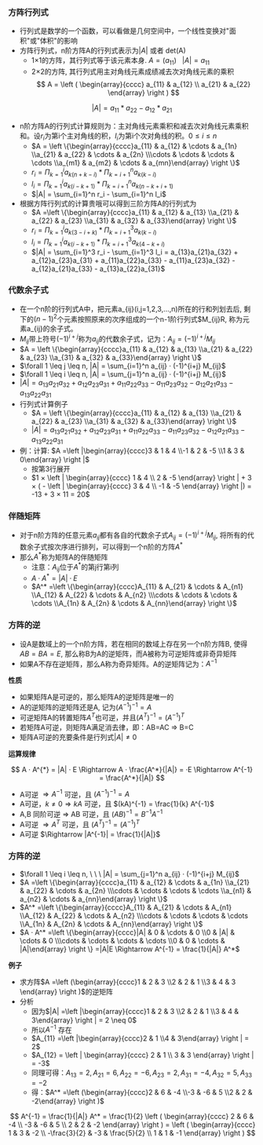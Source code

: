 ### 方阵行列式

- 行列式是数学的一个函数，可以看做是几何空间中，一个线性变换对"面积"或"体积"的影响
- 方阵行列式，n阶方阵A的行列式表示为$|A|$ 或者 det(A)
    * 1×1的方阵，其行列式等于该元素本身. $A = (a_{11}) \ \ \ |A|= a_{11}$
    * 2×2的方阵, 其行列式用主对角线元素成绩减去次对角线元素的乘积
$$
A =
\left (
\begin{array}{cccc}
a_{11} & a_{12} \\
a_{21} & a_{22}
\end{array} 
\right )
$$

$$
|A| = a_{11} * a_{22} - a_{12} * a_{21}
$$

- n阶方阵A的行列式计算规则为：主对角线元素乘积和减去次对角线元素乘积和。设$r_i$为第i个主对角线的积，$I_i$为第i个次对角线的积。$0 \leq i \leq n$
    * $A = \left \{\begin{array}{cccc}a_{11} & a_{12} & \cdots & a_{1n} \\a_{21} & a_{22} & \cdots & a_{2n} \\\cdots & \cdots & \cdots & \cdots \\a_{m1} & a_{m2} & \cdots & a_{mn}\end{array} \right \}$
    * $r_i = \Pi_{k=1}^i a_{k(n+k-i)} * \Pi_{k=i+1}^n a_{k(k-i)}$
    * $l_i = \Pi_{k=1}^i a_{k(i-k+1)} * \Pi_{k=i+1}^n a_{k(n-k+i+1)}$
    * $|A| = \sum_{i=1}^n r_i - \sum_{i=1}^n l_i$
- 根据方阵行列式的计算贵哦可以得到三阶方阵A的行列式为
    * $A =\left \{\begin{array}{cccc}a_{11} & a_{12} & a_{13} \\a_{21} & a_{22} & a_{23} \\a_{31} & a_{32} & a_{33}\end{array} \right \}$
    * $r_i = \Pi_{k=1}^i a_{k(3-i+k)} * \Pi_{k=i+1}^3 a_{k(k-i)}$
    * $l_i = \Pi_{k=1}^i a_{k(i-k+1)} * \Pi_{k=i+1}^3 a_{k(4-k+i)}$
    * $|A| = \sum_{i=1}^3 r_i - \sum_{i=1}^3 l_i = a_{13}a_{21}a_{32} + a_{12}a_{23}a_{31} + a_{11}a_{22}a_{33} - a_{11}a_{23}a_{32} - a_{12}a_{21}a_{33} - a_{13}a_{22}a_{31}$

### 代数余子式

- 在一个n阶的行列式A中，把元素a_{ij}(i,j=1,2,3,...,n)所在的行和列划去后, 剩下的$(n-1)^2$个元素按照原来的次序组成的一个n-1阶行列式$M_{ij}R, 称为元素a_{ij}的余子式。
- $M_{ij}$带上符号$(-1)^{i+j}$称为$a_{ij}$的代数余子式，记为：$A_{ij} = (-1)^{i+j}M_{ij}$
- $A = \left \{\begin{array}{cccc}a_{11} & a_{12} & a_{13} \\a_{21} & a_{22} & a_{23} \\a_{31} & a_{32} & a_{33}\end{array} \right \}$
- $\forall 1 \leq j \leq n, |A| = \sum_{i=1}^n a_{ij} · (-1)^{i+j} M_{ij}$
- $\forall 1 \leq i \leq n, |A| = \sum_{j=1}^n a_{ij} · (-1)^{i+j} M_{ij}$
- $|A| = a_{13}a_{21}a_{32} + a_{12}a_{23}a_{31} + a_{11}a_{22}a_{33} - a_{11}a_{23}a_{32} - a_{12}a_{21}a_{33} - a_{13}a_{22}a_{31}$
- 行列式计算例子
    * $A = \left \{\begin{array}{cccc}a_{11} & a_{12} & a_{13} \\a_{21} & a_{22} & a_{23} \\a_{31} & a_{32} & a_{33}\end{array} \right \}$
    * $|A| = a_{13}a_{21}a_{32} + a_{12}a_{23}a_{31} + a_{11}a_{22}a_{33} - a_{11}a_{23}a_{32} - a_{12}a_{21}a_{33} - a_{13}a_{22}a_{31}$
- 例：计算: $A =\left |\begin{array}{cccc}3 & 1 & 4 \\-1 & 2 & -5 \\1 & 3 & 0\end{array} \right |$
    * 按第3行展开
    * $1 × \left | \begin{array}{cccc} 1 & 4 \\ 2 & -5 \end{array}  \right | + 3 × ( - \left | \begin{array}{cccc} 3 & 4 \\ -1 & -5 \end{array}  \right |) = -13 + 3 × 11 = 20$

### 伴随矩阵

- 对于n阶方阵的任意元素$a_{ij}$都有各自的代数余子式$A_{ij}=(-1)^{i+j} M_{ij}$, 将所有的代数余子式按次序进行排列，可以得到一个n阶的方阵$A^*$
- 那么$A^*$称为矩阵A的伴随矩阵
    * 注意：$A_{ij}$位于$A^*$的第j行第i列
    * $A · A^* = |A| · E$
    * $A^* =\left \{\begin{array}{cccc}A_{11} & A_{21} & \cdots & A_{n1} \\A_{12} & A_{22} & \cdots & A_{n2} \\\cdots & \cdots & \cdots & \cdots \\A_{1n} & A_{2n} & \cdots & A_{nn}\end{array} \right \}$

### 方阵的逆

- 设A是数域上的一个n阶方阵，若在相同的数域上存在另一个n阶方阵B, 使得$AB=BA=E$, 那么称B为A的逆矩阵，而A被称为可逆矩阵或非奇异矩阵
- 如果A不存在逆矩阵，那么A称为奇异矩阵。A的逆矩阵记为：$A^{-1}$

**性质**

- 如果矩阵A是可逆的，那么矩阵A的逆矩阵是唯一的
- A的逆矩阵的逆矩阵还是A, 记为$(A^{-1})^{-1} = A$
- 可逆矩阵A的转置矩阵$A^T$也可逆，并且$(A^T)^{-1} = (A^{-1})^T$
- 若矩阵A可逆，则矩阵A满足消去律，即：AB=AC => B=C
- 矩阵A可逆的充要条件是行列式$|A| \neq 0$

**运算规律**

$$
A · A^{*} = |A| · E \Rightarrow A · \frac{A^*}{|A|} = ·E \Rightarrow A^{-1} = \frac{A^*}{|A|}
$$

- A可逆 $\Rightarrow A^{-1}$ 可逆，且 $(A^{-1})^{-1} = A$
- A可逆，$k \neq 0 \Rightarrow kA$ 可逆，且 $(kA)^{-1} = \frac{1}{k} A^{-1}$
- A,B 同阶可逆 $\Rightarrow$ AB 可逆，且 $(AB)^{-1} = B^{-1} A^{-1}$
- A可逆 $\Rightarrow A^T$ 可逆，且 $(A^T)^{-1} = (A^{-1})^T$
- A可逆 $\Rightarrow |A^{-1}| = \frac{1}{|A|}$

### 方阵的逆

- $\forall 1 \leq i \leq n, \ \ \ |A| = \sum_{j=1}^n a_{ij} · (-1)^{i+j} M_{ij}$
- $A =\left \{\begin{array}{cccc}a_{11} & a_{12} & \cdots & a_{1n} \\a_{21} & a_{22} & \cdots & a_{2n} \\\cdots & \cdots & \cdots & \cdots \\a_{n1} & a_{n2} & \cdots & a_{nn}\end{array} \right \}$
- $A^* =\left \{\begin{array}{cccc}A_{11} & A_{21} & \cdots & A_{n1} \\A_{12} & A_{22} & \cdots & A_{n2} \\\cdots & \cdots & \cdots & \cdots \\A_{1n} & A_{2n} & \cdots & A_{nn}\end{array} \right \}$
- $A · A^* =\left \{\begin{array}{cccc}|A| & 0 & \cdots & 0 \\0 & |A| & \cdots & 0 \\\cdots & \cdots & \cdots & \cdots \\0 & 0 & \cdots & |A|\end{array} \right \} =|A|E \Rightarrow A^{-1} = \frac{1}{|A|} A^*$

**例子**

- 求方阵$A =\left (\begin{array}{cccc}1 & 2 & 3 \\2 & 2 & 1 \\3 & 4 & 3 \end{array} \right )$的逆矩阵
- 分析
    * 因为$|A| =\left |\begin{array}{cccc}1 & 2 & 3 \\2 & 2 & 1 \\3 & 4 & 3\end{array} \right | = 2 \neq 0$
    * 所以$A^{-1}$ 存在
    * $A_{11} =\left |\begin{array}{cccc}2 & 1 \\4 & 3\end{array} \right | = 2$
    * $A_{12} = \left | \begin{array}{cccc} 2 & 1 \\ 3 & 3 \end{array}  \right | = -3$
    * 同理可得：$A_{13} = 2, A_{21} = 6, A_{22} = -6, A_{23} = 2, A_{31} = -4, A_{32} = 5, A_{33} = -2$
    * 得：$A^* =\left (\begin{array}{cccc}2 & 6 & -4 \\-3 & -6 & 5 \\2 & 2 & -2\end{array} \right )$

$$
A^{-1} = \frac{1}{|A|} A^* = \frac{1}{2}
\left (
\begin{array}{cccc}
2 & 6 & -4 \\
-3 & -6 & 5 \\
2 & 2 & -2
\end{array} 
\right ) = 
\left (
\begin{array}{cccc}
1 & 3 & -2 \\
-\frac{3}{2} & -3 & \frac{5}{2} \\
1 & 1 & -1
\end{array} 
\right )
$$